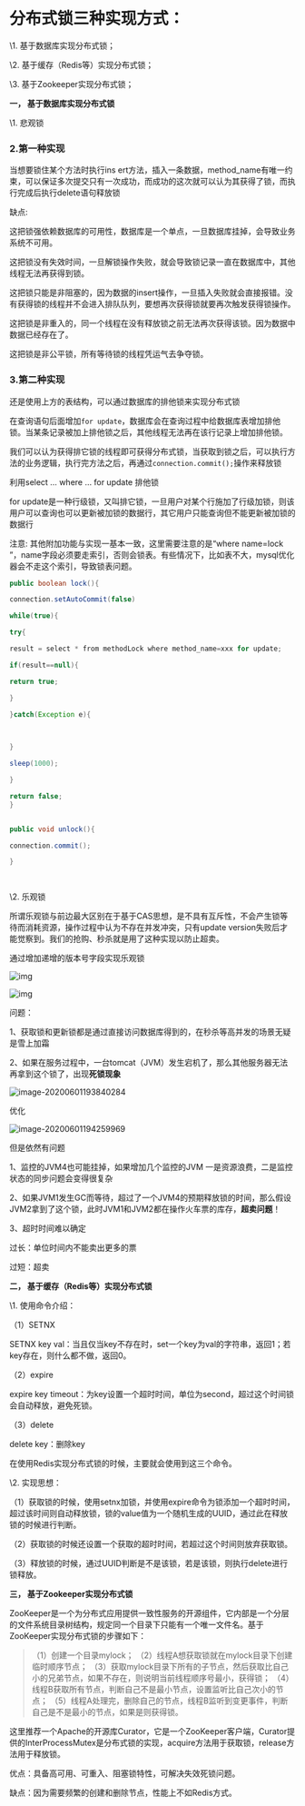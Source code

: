 # 分布式锁三种实现方式：

\1. 基于数据库实现分布式锁；

\2. 基于缓存（Redis等）实现分布式锁；

\3. 基于Zookeeper实现分布式锁；

**一， 基于数据库实现分布式锁**

\1. 悲观锁

### 2.第一种实现

当想要锁住某个方法时执行ins ert方法，插入一条数据，method_name有唯一约束，可以保证多次提交只有一次成功，而成功的这次就可以认为其获得了锁，而执行完成后执行delete语句释放锁

缺点:

这把锁强依赖数据库的可用性，数据库是一个单点，一旦数据库挂掉，会导致业务系统不可用。

这把锁没有失效时间，一旦解锁操作失败，就会导致锁记录一直在数据库中，其他线程无法再获得到锁。

这把锁只能是非阻塞的，因为数据的insert操作，一旦插入失败就会直接报错。没有获得锁的线程并不会进入排队队列，要想再次获得锁就要再次触发获得锁操作。

这把锁是非重入的，同一个线程在没有释放锁之前无法再次获得该锁。因为数据中数据已经存在了。

这把锁是非公平锁，所有等待锁的线程凭运气去争夺锁。

### 3.第二种实现

还是使用上方的表结构，可以通过数据库的排他锁来实现分布式锁

在查询语句后面增加`for update`，数据库会在查询过程中给数据库表增加排他锁。当某条记录被加上排他锁之后，其他线程无法再在该行记录上增加排他锁。

我们可以认为获得排它锁的线程即可获得分布式锁，当获取到锁之后，可以执行方法的业务逻辑，执行完方法之后，再通过`connection.commit();`操作来释放锁

利用select … where … for update 排他锁

for update是一种行级锁，又叫排它锁，一旦用户对某个行施加了行级加锁，则该用户可以查询也可以更新被加锁的数据行，其它用户只能查询但不能更新被加锁的数据行

注意: 其他附加功能与实现一基本一致，这里需要注意的是“where name=lock ”，name字段必须要走索引，否则会锁表。有些情况下，比如表不大，mysql优化器会不走这个索引，导致锁表问题。

```java
public boolean lock(){

connection.setAutoCommit(false)

while(true){

try{

result = select * from methodLock where method_name=xxx for update;

if(result==null){

return true;

}

}catch(Exception e){

 

}

sleep(1000);

}

return false;
}


public void unlock(){

connection.commit();

}

 
```



\2. 乐观锁

所谓乐观锁与前边最大区别在于基于CAS思想，是不具有互斥性，不会产生锁等待而消耗资源，操作过程中认为不存在并发冲突，只有update version失败后才能觉察到。我们的抢购、秒杀就是用了这种实现以防止超卖。

通过增加递增的版本号字段实现乐观锁

![img](https://gitee.com/zero049/MyNoteImages/raw/master/202004150934531.png)

![img](https://gitee.com/zero049/MyNoteImages/raw/master/202004150934532.png)

问题：

1、获取锁和更新锁都是通过直接访问数据库得到的，在秒杀等高并发的场景无疑是雪上加霜

2、如果在服务过程中，一台tomcat（JVM）发生宕机了，那么其他服务器无法再拿到这个锁了，出现**死锁现象**

![image-20200601193840284](https://gitee.com/zero049/MyNoteImages/raw/master/image-20200601193840284.png)

优化

![image-20200601194259969](H:\Desktop\新建文件夹\Blog\docs\backend\Zookeeper\pictures\image-20200601194259969.png)

但是依然有问题

1、监控的JVM4也可能挂掉，如果增加几个监控的JVM 一是资源浪费，二是监控状态的同步问题会变得很复杂

2、如果JVM1发生GC而等待，超过了一个JVM4的预期释放锁的时间，那么假设JVM2拿到了这个锁，此时JVM1和JVM2都在操作火车票的库存，**超卖问题**！

3、超时时间难以确定

过长：单位时间内不能卖出更多的票

过短：超卖

**二， 基于缓存（Redis等）实现分布式锁**

\1. 使用命令介绍：

（1）SETNX

SETNX key val：当且仅当key不存在时，set一个key为val的字符串，返回1；若key存在，则什么都不做，返回0。

（2）expire

expire key timeout：为key设置一个超时时间，单位为second，超过这个时间锁会自动释放，避免死锁。

（3）delete

delete key：删除key

在使用Redis实现分布式锁的时候，主要就会使用到这三个命令。

\2. 实现思想：

（1）获取锁的时候，使用setnx加锁，并使用expire命令为锁添加一个超时时间，超过该时间则自动释放锁，锁的value值为一个随机生成的UUID，通过此在释放锁的时候进行判断。

（2）获取锁的时候还设置一个获取的超时时间，若超过这个时间则放弃获取锁。

（3）释放锁的时候，通过UUID判断是不是该锁，若是该锁，则执行delete进行锁释放。



**三， 基于Zookeeper实现分布式锁**

ZooKeeper是一个为分布式应用提供一致性服务的开源组件，它内部是一个分层的文件系统目录树结构，规定同一个目录下只能有一个唯一文件名。基于ZooKeeper实现分布式锁的步骤如下：

> （1）创建一个目录mylock；
> （2）线程A想获取锁就在mylock目录下创建临时顺序节点；
> （3）获取mylock目录下所有的子节点，然后获取比自己小的兄弟节点，如果不存在，则说明当前线程顺序号最小，获得锁；
> （4）线程B获取所有节点，判断自己不是最小节点，设置监听比自己次小的节点；
> （5）线程A处理完，删除自己的节点，线程B监听到变更事件，判断自己是不是最小的节点，如果是则获得锁。

这里推荐一个Apache的开源库Curator，它是一个ZooKeeper客户端，Curator提供的InterProcessMutex是分布式锁的实现，acquire方法用于获取锁，release方法用于释放锁。

优点：具备高可用、可重入、阻塞锁特性，可解决失效死锁问题。

缺点：因为需要频繁的创建和删除节点，性能上不如Redis方式。


